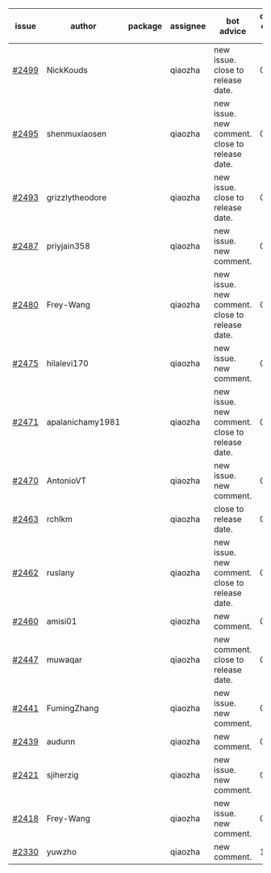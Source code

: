 | issue | author | package | assignee | bot advice | created date of issue | target release date | date from target |
| ------ | ------ | ------ | ------ | ------ | ------ | ------ | :-----: |
| [#2499](https://github.com/Azure/sdk-release-request/issues/2499) | NickKouds |  | qiaozha | new issue. close to release date.  | 02-25 | 03-02 | 1 |
| [#2495](https://github.com/Azure/sdk-release-request/issues/2495) | shenmuxiaosen |  | qiaozha | new issue. new comment. close to release date.  | 02-25 | 03-01 | 0 |
| [#2493](https://github.com/Azure/sdk-release-request/issues/2493) | grizzlytheodore |  | qiaozha | new issue. close to release date.  | 02-25 | 03-01 | 0 |
| [#2487](https://github.com/Azure/sdk-release-request/issues/2487) | priyjain358 |  | qiaozha | new issue. new comment. | 02-25 | 03-14 |  |
| [#2480](https://github.com/Azure/sdk-release-request/issues/2480) | Frey-Wang |  | qiaozha | new issue. new comment. close to release date.  | 02-22 | 03-01 | 0 |
| [#2475](https://github.com/Azure/sdk-release-request/issues/2475) | hilalevi170 |  | qiaozha | new issue. new comment. | 02-21 | 02-24 |  |
| [#2471](https://github.com/Azure/sdk-release-request/issues/2471) | apalanichamy1981 |  | qiaozha | new issue. new comment. close to release date.  | 02-19 | 02-28 | 0 |
| [#2470](https://github.com/Azure/sdk-release-request/issues/2470) | AntonioVT |  | qiaozha | new issue. new comment. | 02-18 | 03-07 |  |
| [#2463](https://github.com/Azure/sdk-release-request/issues/2463) | rchlkm |  | qiaozha | close to release date.  | 02-18 | 02-28 | 0 |
| [#2462](https://github.com/Azure/sdk-release-request/issues/2462) | ruslany |  | qiaozha | new issue. new comment. close to release date.  | 02-18 | 03-01 | 0 |
| [#2460](https://github.com/Azure/sdk-release-request/issues/2460) | amisi01 |  | qiaozha | new comment. | 02-17 | 02-18 |  |
| [#2447](https://github.com/Azure/sdk-release-request/issues/2447) | muwaqar |  | qiaozha | new comment. close to release date.  | 02-15 | 02-28 | 0 |
| [#2441](https://github.com/Azure/sdk-release-request/issues/2441) | FumingZhang |  | qiaozha | new issue. new comment. | 02-14 | 02-21 |  |
| [#2439](https://github.com/Azure/sdk-release-request/issues/2439) | audunn |  | qiaozha | new comment. | 02-10 | 02-14 |  |
| [#2421](https://github.com/Azure/sdk-release-request/issues/2421) | sjiherzig |  | qiaozha | new issue. new comment. | 02-07 | 02-15 |  |
| [#2418](https://github.com/Azure/sdk-release-request/issues/2418) | Frey-Wang |  | qiaozha | new issue. new comment. | 02-07 | 02-14 |  |
| [#2330](https://github.com/Azure/sdk-release-request/issues/2330) | yuwzho |  | qiaozha | new comment. | 12-22 | 01-17 |  |
